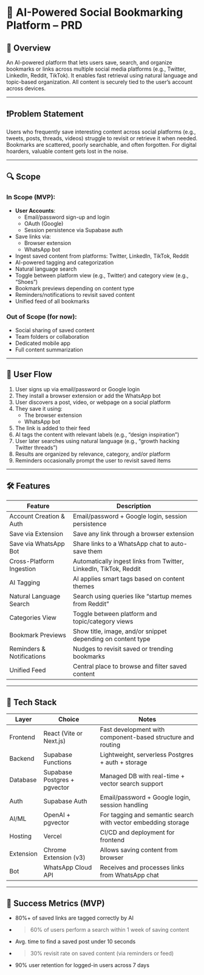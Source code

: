 # 🧠 AI-Powered Social Bookmarking Platform – PRD

## 📄 Overview  
An AI-powered platform that lets users save, search, and organize bookmarks or links across multiple social media platforms (e.g., Twitter, LinkedIn, Reddit, TikTok). It enables fast retrieval using natural language and topic-based organization. All content is securely tied to the user’s account across devices.

---

## ❗️Problem Statement  
Users who frequently save interesting content across social platforms (e.g., tweets, posts, threads, videos) struggle to revisit or retrieve it when needed. Bookmarks are scattered, poorly searchable, and often forgotten. For digital hoarders, valuable content gets lost in the noise.

---

## 🔍 Scope

### In Scope (MVP):
- **User Accounts**:
  - Email/password sign-up and login
  - OAuth (Google)
  - Session persistence via Supabase auth
- Save links via:
  - Browser extension
  - WhatsApp bot
- Ingest saved content from platforms: Twitter, LinkedIn, TikTok, Reddit
- AI-powered tagging and categorization
- Natural language search
- Toggle between platform view (e.g., Twitter) and category view (e.g., “Shoes”)
- Bookmark previews depending on content type
- Reminders/notifications to revisit saved content
- Unified feed of all bookmarks

### Out of Scope (for now):
- Social sharing of saved content  
- Team folders or collaboration  
- Dedicated mobile app  
- Full content summarization  

---

## 👣 User Flow

1. User signs up via email/password or Google login  
2. They install a browser extension or add the WhatsApp bot  
3. User discovers a post, video, or webpage on a social platform  
4. They save it using:
   - The browser extension  
   - WhatsApp bot  
5. The link is added to their feed  
6. AI tags the content with relevant labels (e.g., “design inspiration”)  
7. User later searches using natural language (e.g., “growth hacking Twitter threads”)  
8. Results are organized by relevance, category, and/or platform  
9. Reminders occasionally prompt the user to revisit saved items  

---

## 🛠️ Features

| Feature                      | Description                                                                 |
|-----------------------------|-----------------------------------------------------------------------------|
| Account Creation & Auth     | Email/password + Google login, session persistence                        |
| Save via Extension          | Save any link through a browser extension                                  |
| Save via WhatsApp Bot       | Share links to a WhatsApp chat to auto-save them                           |
| Cross-Platform Ingestion    | Automatically ingest links from Twitter, LinkedIn, TikTok, Reddit          |
| AI Tagging                  | AI applies smart tags based on content themes                              |
| Natural Language Search     | Search using queries like “startup memes from Reddit”                      |
| Categories View             | Toggle between platform and topic/category views                           |
| Bookmark Previews           | Show title, image, and/or snippet depending on content type                |
| Reminders & Notifications   | Nudges to revisit saved or trending bookmarks                              |
| Unified Feed                | Central place to browse and filter saved content                           |

---

## 🧱 Tech Stack

| Layer         | Choice                   | Notes                                                                 |
|---------------|---------------------------|-----------------------------------------------------------------------|
| Frontend      | React (Vite or Next.js)   | Fast development with component-based structure and routing           |
| Backend       | Supabase Functions        | Lightweight, serverless Postgres + auth + storage                     |
| Database      | Supabase Postgres + pgvector | Managed DB with real-time + vector search support                 |
| Auth          | Supabase Auth             | Email/password + Google login, session handling                      |
| AI/ML         | OpenAI + pgvector         | For tagging and semantic search with vector embedding storage         |
| Hosting       | Vercel                    | CI/CD and deployment for frontend                                     |
| Extension     | Chrome Extension (v3)     | Allows saving content from browser                                    |
| Bot           | WhatsApp Cloud API        | Receives and processes links from WhatsApp chat                       |

---

## 🧪 Success Metrics (MVP)

- 80%+ of saved links are tagged correctly by AI  
- >60% of users perform a search within 1 week of saving content  
- Avg. time to find a saved post under 10 seconds  
- >30% revisit rate on saved content (via reminders or feed)  
- 90% user retention for logged-in users across 7 days

